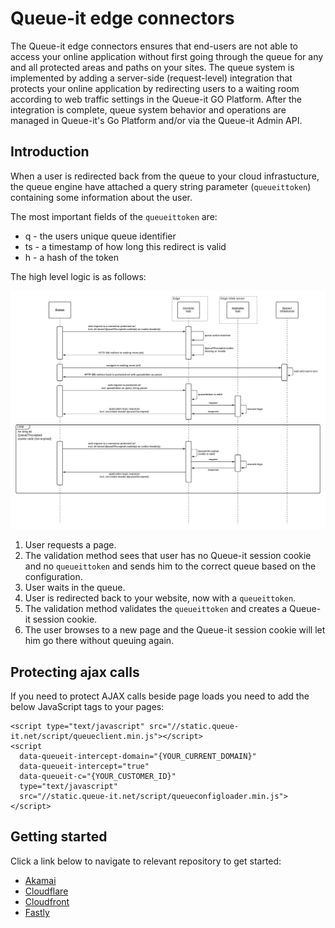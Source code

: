 # Queue-it edge connectors
The Queue-it edge connectors ensures that end-users are not able to access your online application without first going through the queue for any and all protected areas and paths on your sites. The queue system is implemented by adding a server-side (request-level) integration that protects your online application by redirecting users to a waiting room according to web traffic settings in the Queue-it GO Platform. After the integration is complete, queue system behavior and operations are managed in Queue-it's Go Platform and/or via the Queue-it Admin API.

## Introduction
When a user is redirected back from the queue to your cloud infrastucture, the queue engine have attached a query string parameter (`queueittoken`) containing some information about the user.

The most important fields of the `queueittoken` are:

 - q - the users unique queue identifier
 - ts - a timestamp of how long this redirect is valid
 - h - a hash of the token

The high level logic is as follows:

![The KnownUser validation flow](https://github.com/queueit/Documentation/blob/main/edge-connectors/connector-sequence-edge.png)

 1. User requests a page.
 2. The validation method sees that user has no Queue-it session cookie and no `queueittoken` and sends him to the correct queue based on the configuration.
 3. User waits in the queue.
 4. User is redirected back to your website, now with a `queueittoken`.
 5. The validation method validates the `queueittoken` and creates a Queue-it session cookie.
 6. The user browses to a new page and the Queue-it session cookie will let him go there without queuing again.

## Protecting ajax calls
If you need to protect AJAX calls beside page loads you need to add the below JavaScript tags to your pages:
```
<script type="text/javascript" src="//static.queue-it.net/script/queueclient.min.js"></script>
<script
  data-queueit-intercept-domain="{YOUR_CURRENT_DOMAIN}"
  data-queueit-intercept="true"
  data-queueit-c="{YOUR_CUSTOMER_ID}"
  type="text/javascript"
  src="//static.queue-it.net/script/queueconfigloader.min.js">
</script>
```

## Getting started
Click a link below to navigate to relevant repository to get started:

- [Akamai](https://github.com/queueit/KnownUser.V3.Akamai)
- [Cloudflare](https://github.com/queueit/KnownUser.V3.Cloudflare)
- [Cloudfront](https://github.com/queueit/KnownUser.V3.Cloudfront)
- [Fastly](https://github.com/queueit/KnownUser.V3.Fastly)
